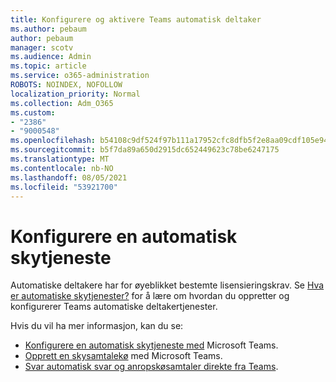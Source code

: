 ```yaml
---
title: Konfigurere og aktivere Teams automatisk deltaker
ms.author: pebaum
author: pebaum
manager: scotv
ms.audience: Admin
ms.topic: article
ms.service: o365-administration
ROBOTS: NOINDEX, NOFOLLOW
localization_priority: Normal
ms.collection: Adm_O365
ms.custom:
- "2386"
- "9000548"
ms.openlocfilehash: b54108c9df524f97b111a17952cfc8dfb5f2e8aa09cdf105e9452fcc27dc1028
ms.sourcegitcommit: b5f7da89a650d2915dc652449623c78be6247175
ms.translationtype: MT
ms.contentlocale: nb-NO
ms.lasthandoff: 08/05/2021
ms.locfileid: "53921700"
---
```

# <a name="set-up-a-cloud-auto-attendant"></a>Konfigurere en automatisk skytjeneste

Automatiske deltakere har for øyeblikket bestemte lisensieringskrav. Se [Hva er automatiske skytjenester?](https://docs.microsoft.com/microsoftteams/what-are-phone-system-auto-attendants) for å lære om hvordan du oppretter og konfigurerer Teams automatiske deltakertjenester. 

Hvis du vil ha mer informasjon, kan du se:

- [Konfigurere en automatisk skytjeneste med](https://docs.microsoft.com/microsoftteams/create-a-phone-system-auto-attendant) Microsoft Teams. 
- [Opprett en skysamtalekø](https://docs.microsoft.com/microsoftteams/create-a-phone-system-call-queue) med Microsoft Teams. 
- [Svar automatisk svar og anropskøsamtaler direkte fra Teams](https://docs.microsoft.com/microsoftteams/answer-auto-attendant-and-call-queue-calls). 